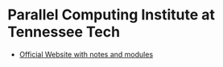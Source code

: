 # Parallel Computing Institute at Tennessee Tech

- [Official Website with notes and modules](https://www.csc.tntech.edu/pdcincs/)
